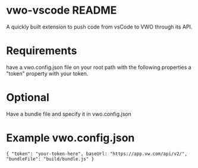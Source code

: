 # vwo-vscode README

A quickly built extension to push code from vsCode to VWO through its API.

# Requirements

have a vwo.config.json file on your root path with the following properties a "token" property with your token.

# Optional

Have a bundle file and specify it in vwo.config.json

# Example vwo.config.json

`{ "token": "your-token-here", baseUrl: "https://app.vw.com/api/v2/", "bundleFile": "build/bundle.js" }`
